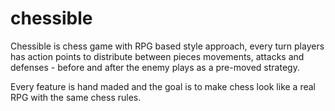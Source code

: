 # chessible

Chessible is chess game with RPG based style approach, every turn players has action points to distribute between pieces movements, attacks and defenses - before and after the enemy plays as a pre-moved strategy. 

Every feature is hand maded and the goal is to make chess look like a real RPG with the same chess rules.
